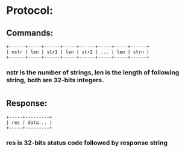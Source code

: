 # Protocol:

## Commands:
```
+------+-----+------+-----+------+-----+-----+------+
| nstr | len | str1 | len | str2 | ... | len | strn |
+------+-----+------+-----+------+-----+-----+------+
```
### nstr is the number of strings, len is the length of following string, both are 32-bits integers.

#

## Response:
```
+-----+---------+
| res | data... |
+-----+---------+
```
### res is 32-bits status code followed by response string
